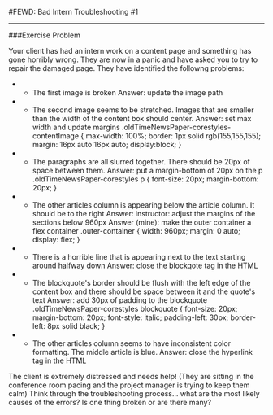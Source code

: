 #FEWD: Bad Intern Troubleshooting #1


---


###Exercise Problem 

Your client has had an intern work on a content page and something has gone horribly wrong.  They are now in a panic and have asked you to try to repair the damaged page.  They have identified the followng problems:

* - The first image is broken
    Answer: update the image path
    
* - The second image seems to be stretched. Images that are smaller than the width of the content box should center.
    Answer: set max width and update margins
        .oldTimeNewsPaper-corestyles-contentImage {
        max-width: 100%;
        border: 1px solid rgb(155,155,155);
        margin: 16px auto 16px auto;
        display:block;
        }

* - The paragraphs are all slurred together. There should be 20px of space between them.
    Answer: put a margin-bottom of 20px on the p
        .oldTimeNewsPaper-corestyles p {
        font-size: 20px;
        margin-bottom: 20px;
        }

* - The other articles column is appearing below the article column. It should be to the right
    Answer: instructor: adjust the margins of the sections below 960px
    Answer (mine): make the outer container a flex container
        .outer-container {
        width: 960px;
        margin: 0 auto;
        display: flex;
        }

* - There is a horrible line that is appearing next to the text starting around halfway down
    Answer: close the blockqote tag in the HTML

* - The blockquote's border should be flush with the left edge of the content box and there should be space between it and the quote's text
    Answer: add 30px of padding to the blockquote
        .oldTimeNewsPaper-corestyles blockquote {
        font-size: 20px;
        margin-bottom: 20px;
        font-style: italic;
        padding-left: 30px;
        border-left: 8px solid black;
        }

* - The other articles column seems to have inconsistent color formatting. The middle article is blue.
    Answer: close the hyperlink tag in the HTML

The client is extremely distressed and needs help! (They are sitting in the conference room pacing and the project manager is trying to keep them calm) Think through the troubleshooting process... what are the most likely causes of the errors?  Is one thing broken or are there many?